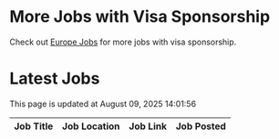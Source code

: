 # More Jobs with Visa Sponsorship

Check out [Europe Jobs](https://github.com/sureshparimi/europejobs#latest-jobs) for more jobs with visa sponsorship.

# Latest Jobs

This page is updated at August 09, 2025 14:01:56

| Job Title | Job Location | Job Link | Job Posted |
| --- | --- | --- | --- |
